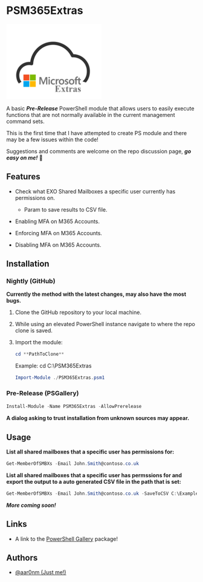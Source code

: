 # PSM365Extras
<img src="./PSM365Extras/icon.png" width="50%" height="50%">

A basic _**Pre-Release**_ PowerShell module that allows users to easily execute functions that are not normally available in the current management command sets.

This is the first time that I have attempted to create PS module and there may be a few issues within the code! 

Suggestions and comments are welcome on the repo discussion page, _**go easy on me!**_ :metal:

## Features

* Check what EXO Shared Mailboxes a specific user currently has permissions on.
    - Param to save results to CSV file.
    
* Enabling MFA on M365 Accounts.

* Enforcing MFA on M365 Accounts.

* Disabling MFA on M365 Accounts.

## Installation
### Nightly (GitHub)

**Currently the method with the latest changes, may also have the most bugs.**
1. Clone the GitHub repository to your local machine.

2. While using an elevated PowerShell instance navigate to where the repo clone is saved.

3. Import the module:
    
    ```PowerShell
    cd **PathToClone**
    ```
    
    Example:
        cd C:\PSM365Extras
        
    ```PowerShell
    Import-Module ./PSM365Extras.psm1
    ```

### Pre-Release (PSGallery)

```PowerShell
Install-Module -Name PSM365Extras -AllowPrerelease
```

**A dialog asking to trust installation from unknown sources may appear.**

## Usage
**List all shared mailboxes that a specific user has permissions for:**

```PowerShell
Get-MemberOfSMBXs -Email John.Smith@contoso.co.uk
```

**List all shared mailboxes that a specific user has permssions for and export the output to a auto generated CSV file in the path that is set:**
```PowerShell
Get-MemberOfSMBXs -Email John.Smith@contoso.co.uk -SaveToCSV C:\ExamplePath
```

_**More coming soon!**_


## Links

-  A link to the [PowerShell Gallery](https://www.powershellgallery.com/packages/PSM365Extras) package! 

## Authors

- [@aar0nm (Just me!)](https://www.github.com/aar0nm)



